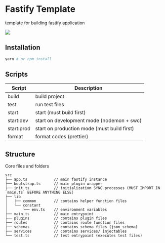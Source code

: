# Fastify Template

template for building fastify application

<picture>
  <source srcset="https://fastify.dev/img/logos/fastify-white.svg" media="(prefers-color-scheme: dark)" />
  <img src="https://fastify.dev/img/logos/fastify-black.svg" />
</picture>

## Installation

```sh
yarn # or npm install
```

## Scripts

| Script     | Description                                 |
| ---------- | ------------------------------------------- |
| build      | build project                               |
| test       | run test files                              |
| start      | start (must build first)                    |
| start:dev  | start on development mode (nodemon + swc)   |
| start:prod | start on production mode (must build first) |
| format     | format codes (prettier)                     |

## Structure

Core files and folders

```
src
├── app.ts            // main fastify instance
├── bootstrap.ts      // main plugin wrapper
├── init.ts           // initialization SYNC processes (MUST IMPORT IN `main.ts` BEFORE ANYTHING ELSE)
├── lib
│   ├── common        // contains helper function files
│   └── constant
│       └── env.ts    // environment variables
├── main.ts           // main entrypoint
├── plugins           // contains plugin files
├── routes            // contains route function files
├── schemas           // contains schema files (json schema)
├── services          // contains services/ injectables
└── test.ts           // test entrypoint (executes test files)
```
